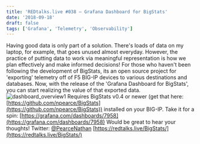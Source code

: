 ```yaml
---
title: 'REDtalks.live #038 – Grafana Dashboard for BigStats'
date: '2018-09-18'
draft: false
tags: ['Grafana', 'Telemetry', 'Observability']
---
```


Having good data is only part of a solution. There's loads of data on my laptop, for example, that goes unused almost everyday. However, the practice of putting data to work via meaningful representation is how we plan effectively and make informed decisions! For those who haven't been following the development of BigStats, its an open source project for 'exporting' telemetry off of F5 BIG-IP devices to various destinations and databases. Now, with the release of the 'Grafana Dashboard for BigStats', you can start realizing the value of that exported data. ![dashboard_overview1](https://redtalkslive.files.wordpress.com/2018/09/dashboard_overview1.png) Requires BigStats v0.4 or newer (get that here: [https://github.com/npearce/BigStats](https://github.com/npearce/BigStats)) installed on your BIG-IP. Take it for a spin: [https://grafana.com/dashboards/7958](https://grafana.com/dashboards/7958) Would be great to hear your thoughts! Twitter: [@PearceNathan](https://twitter.com/PearceNathan) [https://redtalks.live/BigStats/](https://redtalks.live/BigStats/)